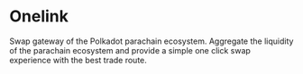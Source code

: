 # Onelink

Swap gateway of the Polkadot parachain ecosystem. Aggregate the liquidity of the parachain ecosystem and provide a simple one click swap experience with the best trade route.
